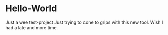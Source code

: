 # Hello-World
Just a wee test-project
Just trying to cone to grips with this new tool.
Wish I had a late and more time.
